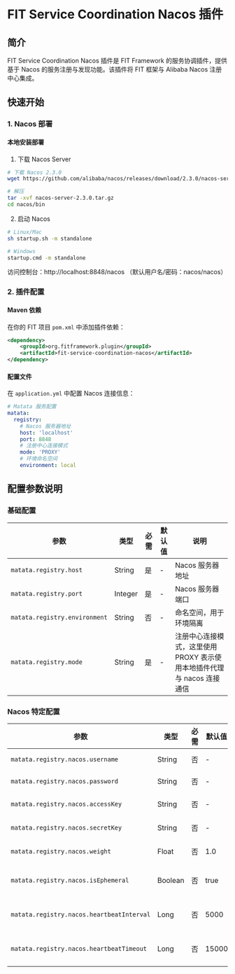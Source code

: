 # FIT Service Coordination Nacos 插件

## 简介

FIT Service Coordination Nacos 插件是 FIT Framework 的服务协调插件，提供基于 Nacos 的服务注册与发现功能。该插件将 FIT 框架与 Alibaba Nacos 注册中心集成。

## 快速开始

### 1. Nacos 部署

#### 本地安装部署

1. 下载 Nacos Server

```bash
# 下载 Nacos 2.3.0
wget https://github.com/alibaba/nacos/releases/download/2.3.0/nacos-server-2.3.0.tar.gz

# 解压
tar -xvf nacos-server-2.3.0.tar.gz
cd nacos/bin
```

2. 启动 Nacos

```bash
# Linux/Mac
sh startup.sh -m standalone

# Windows
startup.cmd -m standalone
```

访问控制台：http://localhost:8848/nacos （默认用户名/密码：nacos/nacos）

### 2. 插件配置

#### Maven 依赖

在你的 FIT 项目 `pom.xml` 中添加插件依赖：

```xml
<dependency>
    <groupId>org.fitframework.plugin</groupId>
    <artifactId>fit-service-coordination-nacos</artifactId>
</dependency>
```

#### 配置文件

在 `application.yml` 中配置 Nacos 连接信息：

```yaml
# Matata 服务配置
matata:
  registry:
    # Nacos 服务器地址
    host: 'localhost'
    port: 8848
    # 注册中心连接模式
    mode: 'PROXY'
    # 环境命名空间
    environment: local
```

## 配置参数说明

### 基础配置

| 参数                          | 类型    | 必需 | 默认值 | 说明                                                                   |
| ----------------------------- | ------- | ---- | ------ | ---------------------------------------------------------------------- |
| `matata.registry.host`        | String  | 是   | -      | Nacos 服务器地址                                                       |
| `matata.registry.port`        | Integer | 是   | -      | Nacos 服务器端口                                                       |
| `matata.registry.environment` | String  | 否   | -      | 命名空间，用于环境隔离                                                 |
| `matata.registry.mode`        | String  | 是   | -      | 注册中心连接模式，这里使用 PROXY 表示使用本地插件代理与 nacos 连接通信 |

### Nacos 特定配置

| 参数                                      | 类型    | 必需 | 默认值 | 说明             |
| ----------------------------------------- | ------- | ---- | ------ | ---------------- |
| `matata.registry.nacos.username`          | String  | 否   | -      | Nacos 用户名     |
| `matata.registry.nacos.password`          | String  | 否   | -      | Nacos 密码       |
| `matata.registry.nacos.accessKey`         | String  | 否   | -      | 访问密钥         |
| `matata.registry.nacos.secretKey`         | String  | 否   | -      | 秘密密钥         |
| `matata.registry.nacos.weight`            | Float   | 否   | 1.0    | 服务权重         |
| `matata.registry.nacos.isEphemeral`       | Boolean | 否   | true   | 是否为临时实例   |
| `matata.registry.nacos.heartbeatInterval` | Long    | 否   | 5000   | 心跳间隔（毫秒） |
| `matata.registry.nacos.heartbeatTimeout`  | Long    | 否   | 15000  | 心跳超时（毫秒） |
